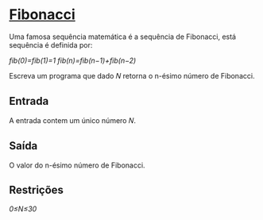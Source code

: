# [Fibonacci](https://neps.academy/br/exercise/257)

Uma famosa sequência matemática é a sequência de Fibonacci, está sequência é definida por:

_fib(0)=fib(1)=1_
_fib(n)=fib(n−1)+fib(n−2)_

Escreva um programa que dado 𝑁 retorna o n-ésimo número de Fibonacci.

## Entrada

A entrada contem um único número 𝑁.

## Saída

O valor do n-ésimo número de Fibonacci.

## Restrições

_0≤N≤30_
